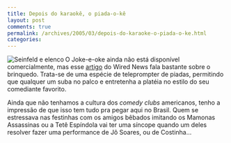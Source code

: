 ```yaml
---
title: Depois do karaokê, o piada-o-kê
layout: post
comments: true
permalink: /archives/2005/03/depois-do-karaoke-o-piada-o-ke.html
categories:
---
```

<img src="//chester.me/img/blig/seinfield.gif" border=0 align="left" alt="Seinfeld e elenco">O Joke-e-oke ainda não está disponível comercialmente, mas esse <a href="http://www.wired.com/news/digiwood/0,1412,66964,00.html" >artigo</a> do Wired News fala bastante sobre o brinquedo. Trata-se de uma espécie de teleprompter de piadas, permitindo que qualquer um suba no palco e entretenha a platéia no estilo do seu comediante favorito.

Ainda que não tenhamos a cultura dos *comedy clubs* americanos, tenho a impressão de que isso tem tudo pra pegar aqui no Brasil. Quem se estressava nas festinhas com os amigos bêbados imitando os Mamonas Assassinas ou a Tetê Espíndola vai ter uma síncope quando um deles resolver fazer uma performance de Jô Soares, ou de Costinha&#8230;
